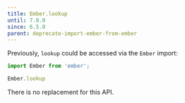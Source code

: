 ```yaml
---
title: Ember.lookup
until: 7.0.0
since: 6.5.0
parent: deprecate-import-ember-from-ember
---
```



Previously, `lookup` could be accessed via the `Ember` import:
```js
import Ember from 'ember';

Ember.lookup
```

There is no replacement for this API.
